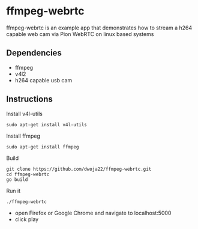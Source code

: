 # ffmpeg-webrtc
ffmpeg-webrtc is an example app that demonstrates how to stream a h264 capable web cam via Pion WebRTC on linux based systems

## Dependencies
* ffmpeg
* v4l2
* h264 capable usb cam

## Instructions
Install v4l-utils
```
sudo apt-get install v4l-utils
```
Install ffmpeg
```
sudo apt-get install ffmpeg
```
Build
```
git clone https://github.com/dwoja22/ffmpeg-webrtc.git
cd ffmpeg-webrtc
go build
```
Run it
```
./ffmpeg-webrtc
```
* open Firefox or Google Chrome and navigate to localhost:5000
* click play
